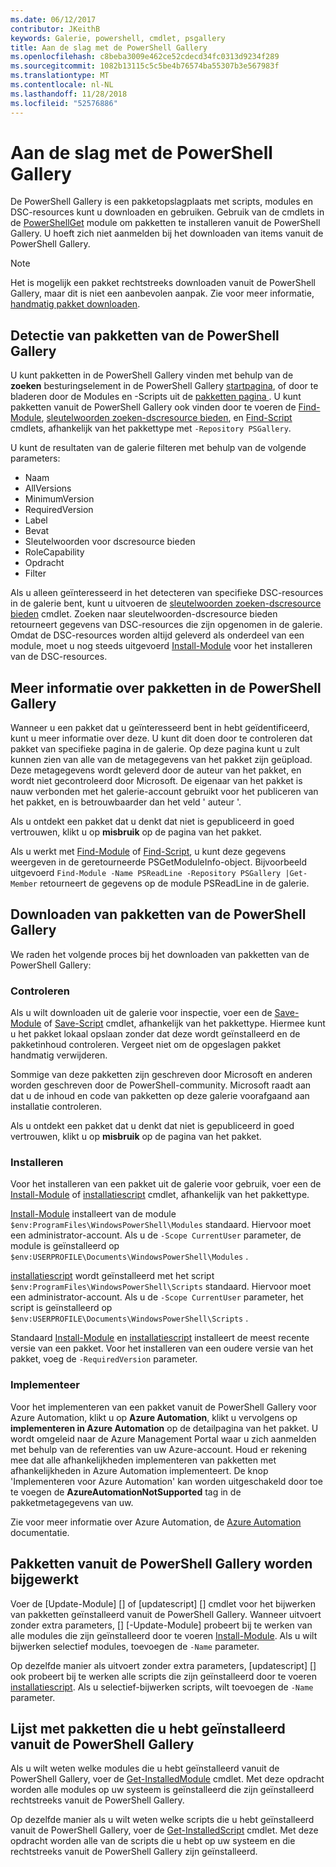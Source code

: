 ```yaml
---
ms.date: 06/12/2017
contributor: JKeithB
keywords: Galerie, powershell, cmdlet, psgallery
title: Aan de slag met de PowerShell Gallery
ms.openlocfilehash: c8beba3009e462ce52cdecd34fc0313d9234f289
ms.sourcegitcommit: 1082b13115c5c5be4b76574ba55307b3e567983f
ms.translationtype: MT
ms.contentlocale: nl-NL
ms.lasthandoff: 11/28/2018
ms.locfileid: "52576886"
---
```

# <a name="getting-started-with-the-powershell-gallery"></a>Aan de slag met de PowerShell Gallery

De PowerShell Gallery is een pakketopslagplaats met scripts, modules en DSC-resources kunt u downloaden en gebruiken. Gebruik van de cmdlets in de [PowerShellGet](/powershell/module/powershellget) module om pakketten te installeren vanuit de PowerShell Gallery. U hoeft zich niet aanmelden bij het downloaden van items vanuit de PowerShell Gallery.

> [!NOTE]
> Het is mogelijk een pakket rechtstreeks downloaden vanuit de PowerShell Gallery, maar dit is niet een aanbevolen aanpak.
> Zie voor meer informatie, [handmatig pakket downloaden](/powershell/gallery/how-to/working-with-packages/manual-download).

## <a name="discovering-packages-from-the-powershell-gallery"></a>Detectie van pakketten van de PowerShell Gallery

U kunt pakketten in de PowerShell Gallery vinden met behulp van de **zoeken** besturingselement in de PowerShell Gallery [startpagina](https://www.powershellgallery.com), of door te bladeren door de Modules en -Scripts uit de [pakketten pagina ](https://www.powershellgallery.com/packages). U kunt pakketten vanuit de PowerShell Gallery ook vinden door te voeren de [Find-Module][], [sleutelwoorden zoeken-dscresource bieden], en [Find-Script][] cmdlets, afhankelijk van het pakkettype met `-Repository PSGallery`.

U kunt de resultaten van de galerie filteren met behulp van de volgende parameters:

- Naam
- AllVersions
- MinimumVersion
- RequiredVersion
- Label
- Bevat
- Sleutelwoorden voor dscresource bieden
- RoleCapability
- Opdracht
- Filter

Als u alleen geïnteresseerd in het detecteren van specifieke DSC-resources in de galerie bent, kunt u uitvoeren de [sleutelwoorden zoeken-dscresource bieden] cmdlet. Zoeken naar sleutelwoorden-dscresource bieden retourneert gegevens van DSC-resources die zijn opgenomen in de galerie.
Omdat de DSC-resources worden altijd geleverd als onderdeel van een module, moet u nog steeds uitgevoerd [Install-Module][] voor het installeren van de DSC-resources.

## <a name="learning-about-packages-in-the-powershell-gallery"></a>Meer informatie over pakketten in de PowerShell Gallery

Wanneer u een pakket dat u geïnteresseerd bent in hebt geïdentificeerd, kunt u meer informatie over deze. U kunt dit doen door te controleren dat pakket van specifieke pagina in de galerie. Op deze pagina kunt u zult kunnen zien van alle van de metagegevens van het pakket zijn geüpload. Deze metagegevens wordt geleverd door de auteur van het pakket, en wordt niet gecontroleerd door Microsoft. De eigenaar van het pakket is nauw verbonden met het galerie-account gebruikt voor het publiceren van het pakket, en is betrouwbaarder dan het veld ' auteur '.

Als u ontdekt een pakket dat u denkt dat niet is gepubliceerd in goed vertrouwen, klikt u op **misbruik** op de pagina van het pakket.

Als u werkt met [Find-Module][] of [Find-Script][], u kunt deze gegevens weergeven in de geretourneerde PSGetModuleInfo-object. Bijvoorbeeld uitgevoerd `Find-Module -Name PSReadLine -Repository PSGallery |Get-Member`
retourneert de gegevens op de module PSReadLine in de galerie.

## <a name="downloading-packages-from-the-powershell-gallery"></a>Downloaden van pakketten van de PowerShell Gallery

We raden het volgende proces bij het downloaden van pakketten van de PowerShell Gallery:

### <a name="inspect"></a>Controleren

Als u wilt downloaden uit de galerie voor inspectie, voer een de [Save-Module][] of [Save-Script][] cmdlet, afhankelijk van het pakkettype. Hiermee kunt u het pakket lokaal opslaan zonder dat deze wordt geïnstalleerd en de pakketinhoud controleren. Vergeet niet om de opgeslagen pakket handmatig verwijderen.

Sommige van deze pakketten zijn geschreven door Microsoft en anderen worden geschreven door de PowerShell-community.
Microsoft raadt aan dat u de inhoud en code van pakketten op deze galerie voorafgaand aan installatie controleren.

Als u ontdekt een pakket dat u denkt dat niet is gepubliceerd in goed vertrouwen, klikt u op **misbruik** op de pagina van het pakket.

### <a name="install"></a>Installeren

Voor het installeren van een pakket uit de galerie voor gebruik, voer een de [Install-Module][] of [installatiescript][] cmdlet, afhankelijk van het pakkettype.

[Install-Module][] installeert van de module `$env:ProgramFiles\WindowsPowerShell\Modules` standaard.
Hiervoor moet een administrator-account. Als u de `-Scope CurrentUser` parameter, de module is geïnstalleerd op `$env:USERPROFILE\Documents\WindowsPowerShell\Modules` .

[installatiescript][] wordt geïnstalleerd met het script `$env:ProgramFiles\WindowsPowerShell\Scripts` standaard.
Hiervoor moet een administrator-account. Als u de `-Scope CurrentUser` parameter, het script is geïnstalleerd op `$env:USERPROFILE\Documents\WindowsPowerShell\Scripts` .

Standaard [Install-Module][] en [installatiescript][] installeert de meest recente versie van een pakket.
Voor het installeren van een oudere versie van het pakket, voeg de `-RequiredVersion` parameter.

### <a name="deploy"></a>Implementeer

Voor het implementeren van een pakket vanuit de PowerShell Gallery voor Azure Automation, klikt u op **Azure Automation**, klikt u vervolgens op **implementeren in Azure Automation** op de detailpagina van het pakket. U wordt omgeleid naar de Azure Management Portal waar u zich aanmelden met behulp van de referenties van uw Azure-account. Houd er rekening mee dat alle afhankelijkheden implementeren van pakketten met afhankelijkheden in Azure Automation implementeert. De knop 'Implementeren voor Azure Automation' kan worden uitgeschakeld door toe te voegen de **AzureAutomationNotSupported** tag in de pakketmetagegevens van uw.

Zie voor meer informatie over Azure Automation, de [Azure Automation](/azure/automation) documentatie.

## <a name="updating-packages-from-the-powershell-gallery"></a>Pakketten vanuit de PowerShell Gallery worden bijgewerkt

Voer de [Update-Module] [] of [updatescript] [] cmdlet voor het bijwerken van pakketten geïnstalleerd vanuit de PowerShell Gallery. Wanneer uitvoert zonder extra parameters, [] [-Update-Module] probeert bij te werken van alle modules die zijn geïnstalleerd door te voeren [Install-Module][]. Als u wilt bijwerken selectief modules, toevoegen de `-Name` parameter. 

Op dezelfde manier als uitvoert zonder extra parameters, [updatescript] [] ook probeert bij te werken alle scripts die zijn geïnstalleerd door te voeren [installatiescript][]. Als u selectief-bijwerken scripts, wilt toevoegen de `-Name` parameter.

## <a name="list-packages-that-you-have-installed-from-the-powershell-gallery"></a>Lijst met pakketten die u hebt geïnstalleerd vanuit de PowerShell Gallery

Als u wilt weten welke modules die u hebt geïnstalleerd vanuit de PowerShell Gallery, voer de [Get-InstalledModule][] cmdlet. Met deze opdracht worden alle modules op uw systeem is geïnstalleerd die zijn geïnstalleerd rechtstreeks vanuit de PowerShell Gallery.

Op dezelfde manier als u wilt weten welke scripts die u hebt geïnstalleerd vanuit de PowerShell Gallery, voer de [Get-InstalledScript][] cmdlet. Met deze opdracht worden alle van de scripts die u hebt op uw systeem en die rechtstreeks vanuit de PowerShell Gallery zijn geïnstalleerd.

[sleutelwoorden zoeken-dscresource bieden]: /powershell/module/powershellget/Find-DscResource
[Find-Module]: /powershell/module/powershellget/Find-Module
[Find-Script]: /powershell/module/powershellget/Find-Script
[Get-InstalledModule]: /powershell/module/powershellget/Get-InstalledModule
[Get-InstalledScript]: /powershell/module/powershellget/Get-InstalledScript
[Install-Module]: /powershell/module/powershellget/Install-Module
[installatiescript]: /powershell/module/powershellget/Install-Script
[Publish-Module]: /powershell/module/powershellget/Publish-Module
[Publish-Script]: /powershell/module/powershellget/Publish-Script
[Register-PSRepository]: /powershell/module/powershellget/Register-Repository
[Save-Module]: /powershell/module/powershellget/Save-Module
[Save-Script]: /powershell/module/powershellget/Save-Script
